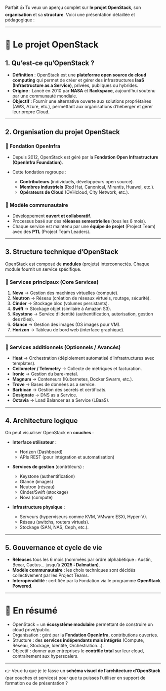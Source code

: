 Parfait 👍 Tu veux un aperçu complet sur **le projet OpenStack**, son **organisation** et sa **structure**. Voici une présentation détaillée et pédagogique :

---

# 🚀 Le projet OpenStack

## 1. Qu’est-ce qu’OpenStack ?

* **Définition** : OpenStack est une **plateforme open source de cloud computing** qui permet de créer et gérer des infrastructures **IaaS (Infrastructure as a Service)**, privées, publiques ou hybrides.
* **Origine** : Lancé en 2010 par **NASA** et **Rackspace**, aujourd’hui soutenu par une communauté mondiale.
* **Objectif** : Fournir une alternative ouverte aux solutions propriétaires (AWS, Azure, etc.), permettant aux organisations d’héberger et gérer leur propre Cloud.

---

## 2. Organisation du projet OpenStack

### 🔹 Fondation OpenInfra

* Depuis 2012, OpenStack est géré par la **Fondation Open Infrastructure (OpenInfra Foundation)**.
* Cette fondation regroupe :

  * **Contributeurs** (individuels, développeurs open source).
  * **Membres industriels** (Red Hat, Canonical, Mirantis, Huawei, etc.).
  * **Opérateurs de Cloud** (OVHcloud, City Network, etc.).

### 🔹 Modèle communautaire

* Développement **ouvert et collaboratif**.
* Processus basé sur des **réleases semestrielles** (tous les 6 mois).
* Chaque service est maintenu par une **équipe de projet** (Project Team) avec des **PTL** (Project Team Leaders).

---

## 3. Structure technique d’OpenStack

OpenStack est composé de **modules** (projets) interconnectés. Chaque module fournit un service spécifique.

### 🔑 Services principaux (Core Services)

1. **Nova** → Gestion des machines virtuelles (compute).
2. **Neutron** → Réseau (création de réseaux virtuels, routage, sécurité).
3. **Cinder** → Stockage bloc (volumes persistants).
4. **Swift** → Stockage objet (similaire à Amazon S3).
5. **Keystone** → Service d’identité (authentification, autorisation, gestion des rôles).
6. **Glance** → Gestion des images (OS images pour VM).
7. **Horizon** → Tableau de bord web (interface graphique).

---

### 🔧 Services additionnels (Optionnels / Avancés)

* **Heat** → Orchestration (déploiement automatisé d’infrastructures avec templates).
* **Ceilometer / Telemetry** → Collecte de métriques et facturation.
* **Ironic** → Gestion du bare-metal.
* **Magnum** → Conteneurs (Kubernetes, Docker Swarm, etc.).
* **Trove** → Bases de données as a service.
* **Barbican** → Gestion des secrets et certificats.
* **Designate** → DNS as a Service.
* **Octavia** → Load Balancer as a Service (LBaaS).

---

## 4. Architecture logique

On peut visualiser OpenStack en **couches** :

* **Interface utilisateur** :

  * Horizon (Dashboard)
  * APIs REST (pour intégration et automatisation)

* **Services de gestion** (contrôleurs) :

  * Keystone (authentification)
  * Glance (images)
  * Neutron (réseau)
  * Cinder/Swift (stockage)
  * Nova (compute)

* **Infrastructure physique** :

  * Serveurs (hyperviseurs comme KVM, VMware ESXi, Hyper-V).
  * Réseau (switchs, routers virtuels).
  * Stockage (SAN, NAS, Ceph, etc.).

---

## 5. Gouvernance et cycle de vie

* **Réleases** tous les 6 mois (nommées par ordre alphabétique : Austin, Bexar, Cactus… jusqu’à **2025 : Dalmatian**).
* **Modèle communautaire** : les choix techniques sont décidés collectivement par les Project Teams.
* **Interopérabilité** : certifiée par la Fondation via le programme **OpenStack Powered**.

---

# 📌 En résumé

* OpenStack = un **écosystème modulaire** permettant de construire un cloud privé/public.
* Organisation : géré par la **Fondation OpenInfra**, contributions ouvertes.
* Structure : des **services indépendants mais intégrés** (Compute, Réseau, Stockage, Identité, Orchestration…).
* Objectif : donner aux entreprises le **contrôle total** sur leur cloud, contrairement aux hyperscalers.

---

👉 Veux-tu que je te fasse un **schéma visuel de l’architecture d’OpenStack** (par couches et services) pour que tu puisses l’utiliser en support de formation ou de présentation ?
